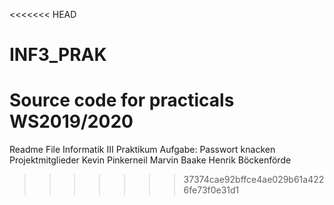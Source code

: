 <<<<<<< HEAD
# INF3_PRAK
Source code for practicals WS2019/2020
=======
Readme File
Informatik III Praktikum
Aufgabe: Passwort knacken
Projektmitglieder
Kevin Pinkerneil
Marvin Baake
Henrik Böckenförde
>>>>>>> 37374cae92bffce4ae029b61a4226fe73f0e31d1
